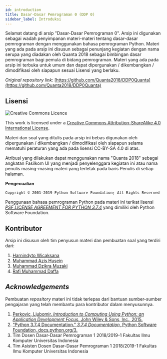 ```yaml
---
id: introduction
title: Dasar-Dasar Pemrograman 0 (DDP 0)
sidebar_label: Introduksi
---
```


Selamat datang di arsip "Dasar-Dasar Pemrograman 0". Arsip ini digunakan sebagai wadah penyimpanan materi-materi tentang dasar-dasar pemrograman dengan menggunakan bahasa pemrograman Python. Materi yang ada pada arsip ini disusun sebagai penunjang kegiatan dengan nama serupa yang diadakan oleh Quanta 2018 sebagai bimbingan dasar pemrograman bagi pemula di bidang pemrograman. Materi yang ada pada arsip ini terbuka untuk umum dan dapat dipergunakan / dikembangkan / dimodifikasi oleh siapapun sesuai Lisensi yang berlaku.

*Original repository link*: [https://github.com/Quanta2018/DDP0Quanta](https://github.com/Quanta2018/DDP0Quanta)

## Lisensi

![Creative Commons Licence](https://i.creativecommons.org/l/by-sa/4.0/88x31.png)

This work is licensed under a <a rel="license" href="http://creativecommons.org/licenses/by-sa/4.0/">Creative Commons Attribution-ShareAlike 4.0 International License</a>.

Materi dan soal yang ditulis pada arsip ini bebas digunakan oleh dipergunakan / dikembangkan / dimodifikasi oleh siapapun selama mematuhi peraturan yang ada pada lisensi CC-BY-SA 4.0 di atas. 

Atribusi yang dilakukan dapat menggunakan nama "Quanta 2018" sebagai angkatan Fasilkom UI yang menjadi penyelenggara kegiatan ini atau nama penulis masing-masing materi yang terletak pada baris Penulis di setiap halaman.

**Pengecualian**

```
Copyright © 2001-2019 Python Software Foundation; All Rights Reserved
```

Penggunaan bahasa pemrograman Python pada materi ini terikat lisensi [*PSF LICENSE AGREEMENT FOR PYTHON 3.7.4*](https://docs.python.org/3/license.html#psf-license-agreement-for-python-release) yang dimiliki oleh Python Software Foundation.

## Kontributor

Arsip ini disusun oleh tim penyusun materi dan pembuatan soal yang terdiri dari:

1. [Harnindyto Wicaksana](https://github.com/Raygue)
2. [Muhammad Azis Husein](https://github.com/azis14)
3. [Muhammad Dzikra Muzaki](https://github.com/mdzkm)
4. [Rafi Muhammad Daffa](https://github.com/skycruiser8)

## *Acknowledgements*

Pembuatan *repository* materi ini tidak terlepas dari bantuan sumber-sumber pengajaran yang telah membantu para kontributor dalam menyusunnya.

1. [Perkovic, Ljubomir. *Introduction to Computing Using Python: an Application Development Focus*. John Wiley & Sons, Inc., 2015.](https://books.google.co.id/books/about/Introduction_to_Computing_Using_Python.html?id=zeUbAAAAQBAJ&source=kp_book_description&redir_esc=y)
2. [“Python 3.7.4 Documentation.” *3.7.4 Documentation*, Python Software Foundation, docs.python.org/3.](https://docs.python.org/3.7/index.html)
3. Tim Dosen Dasar-Dasar Pemrograman 1 2018/2019-1 Fakultas Ilmu Komputer Universitas Indonesia
4. Tim Asisten Dosen Dasar-Dasar Pemrograman 1 2018/2019-1 Fakultas Ilmu Komputer Universitas Indonesia